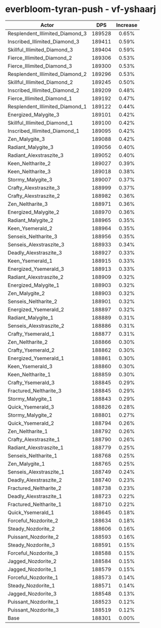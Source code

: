 # everbloom-tyran-push - vf-yshaarj
| Actor | DPS | Increase |
|---|:---:|:---:|
|Resplendent_Illimited_Diamond_3|189528|0.65%|
|Inscribed_Illimited_Diamond_3|189411|0.59%|
|Skillful_Illimited_Diamond_3|189404|0.59%|
|Fierce_Illimited_Diamond_2|189306|0.53%|
|Fierce_Illimited_Diamond_3|189300|0.53%|
|Resplendent_Illimited_Diamond_2|189296|0.53%|
|Skillful_Illimited_Diamond_2|189245|0.50%|
|Inscribed_Illimited_Diamond_2|189209|0.48%|
|Fierce_Illimited_Diamond_1|189192|0.47%|
|Resplendent_Illimited_Diamond_1|189122|0.44%|
|Energized_Malygite_3|189101|0.42%|
|Skillful_Illimited_Diamond_1|189100|0.42%|
|Inscribed_Illimited_Diamond_1|189095|0.42%|
|Zen_Malygite_3|189088|0.42%|
|Radiant_Malygite_3|189056|0.40%|
|Radiant_Alexstraszite_3|189052|0.40%|
|Keen_Neltharite_2|189027|0.39%|
|Keen_Neltharite_3|189018|0.38%|
|Stormy_Malygite_3|189007|0.37%|
|Crafty_Alexstraszite_3|188999|0.37%|
|Crafty_Alexstraszite_2|188982|0.36%|
|Zen_Neltharite_3|188971|0.36%|
|Energized_Malygite_2|188970|0.36%|
|Radiant_Malygite_2|188965|0.35%|
|Keen_Ysemerald_2|188964|0.35%|
|Senseis_Neltharite_3|188956|0.35%|
|Senseis_Alexstraszite_3|188933|0.34%|
|Deadly_Alexstraszite_3|188927|0.33%|
|Keen_Ysemerald_1|188915|0.33%|
|Energized_Ysemerald_3|188913|0.33%|
|Radiant_Alexstraszite_2|188909|0.32%|
|Energized_Malygite_1|188903|0.32%|
|Zen_Malygite_2|188903|0.32%|
|Senseis_Neltharite_2|188901|0.32%|
|Energized_Ysemerald_2|188897|0.32%|
|Radiant_Malygite_1|188889|0.31%|
|Senseis_Alexstraszite_2|188886|0.31%|
|Crafty_Ysemerald_1|188877|0.31%|
|Zen_Neltharite_2|188866|0.30%|
|Crafty_Ysemerald_2|188862|0.30%|
|Energized_Ysemerald_1|188861|0.30%|
|Keen_Ysemerald_3|188860|0.30%|
|Keen_Neltharite_1|188859|0.30%|
|Crafty_Ysemerald_3|188845|0.29%|
|Fractured_Neltharite_3|188845|0.29%|
|Stormy_Malygite_1|188843|0.29%|
|Quick_Ysemerald_3|188826|0.28%|
|Stormy_Malygite_2|188801|0.27%|
|Quick_Ysemerald_2|188794|0.26%|
|Zen_Neltharite_1|188792|0.26%|
|Crafty_Alexstraszite_1|188790|0.26%|
|Radiant_Alexstraszite_1|188779|0.25%|
|Senseis_Neltharite_1|188768|0.25%|
|Zen_Malygite_1|188765|0.25%|
|Senseis_Alexstraszite_1|188749|0.24%|
|Deadly_Alexstraszite_2|188740|0.23%|
|Fractured_Neltharite_2|188738|0.23%|
|Deadly_Alexstraszite_1|188723|0.22%|
|Fractured_Neltharite_1|188710|0.22%|
|Quick_Ysemerald_1|188645|0.18%|
|Forceful_Nozdorite_2|188634|0.18%|
|Steady_Nozdorite_2|188606|0.16%|
|Puissant_Nozdorite_2|188593|0.16%|
|Steady_Nozdorite_3|188591|0.15%|
|Forceful_Nozdorite_3|188588|0.15%|
|Jagged_Nozdorite_2|188584|0.15%|
|Jagged_Nozdorite_1|188579|0.15%|
|Forceful_Nozdorite_1|188573|0.14%|
|Steady_Nozdorite_1|188571|0.14%|
|Jagged_Nozdorite_3|188548|0.13%|
|Puissant_Nozdorite_1|188523|0.12%|
|Puissant_Nozdorite_3|188519|0.12%|
|Base|188301|0.00%|
